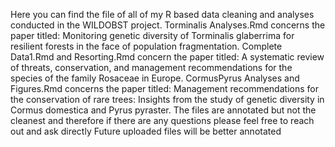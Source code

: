 Here you can find the file of all of my R based data cleaning and analyses conducted in the WILDOBST project. Torminalis Analyses.Rmd concerns the paper titled: Monitoring genetic diversity of Torminalis glaberrima for resilient forests in the face of population fragmentation. Complete Data1.Rmd and Resorting.Rmd concern the paper titled: A systematic review of threats, conservation, and management recommendations for the species of the family Rosaceae in Europe. CormusPyrus Analyses and Figures.Rmd concerns the paper titled: Management recommendations for the conservation of rare trees: Insights from the study of genetic diversity in Cormus domestica and Pyrus pyraster.
The files are annotated but not the cleanest and therefore if there are any questions please feel free to reach out and ask directly
Future uploaded files will be better annotated
